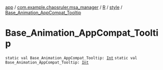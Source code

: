 [app](../../../index.md) / [com.example.chaosruler.msa_manager](../../index.md) / [R](../index.md) / [style](index.md) / [Base_Animation_AppCompat_Tooltip](.)

# Base_Animation_AppCompat_Tooltip

`static val Base_Animation_AppCompat_Tooltip: `[`Int`](https://kotlinlang.org/api/latest/jvm/stdlib/kotlin/-int/index.html)
`static val Base_Animation_AppCompat_Tooltip: `[`Int`](https://kotlinlang.org/api/latest/jvm/stdlib/kotlin/-int/index.html)